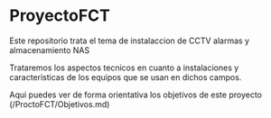 # ProyectoFCT
Este repositorio trata el tema de instalaccion de CCTV alarmas y almacenamiento NAS

Trataremos los aspectos tecnicos en cuanto a instalaciones y caracteristicas de los equipos que se usan en dichos campos.

Aqui puedes ver de forma orientativa los objetivos de este proyecto (/ProctoFCT/Objetivos.md)
